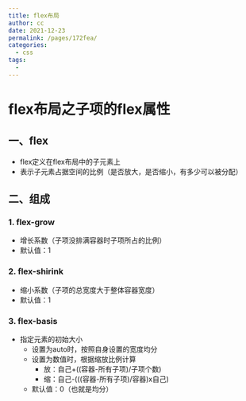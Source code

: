 ```yaml
---
title: flex布局
author: cc
date: 2021-12-23
permalink: /pages/172fea/
categories: 
  - css
tags: 
  - 
---
```


# flex布局之子项的**flex**属性
## 一、flex
- flex定义在flex布局中的子元素上
- 表示子元素占据空间的比例（是否放大，是否缩小，有多少可以被分配）
## 二、组成
### 1. flex-grow
- 增长系数（子项没排满容器时子项所占的比例）
- 默认值：1
### 2. flex-shirink
- 缩小系数（子项的总宽度大于整体容器宽度）
- 默认值：1
### 3. flex-basis
- 指定元素的初始大小
  - 设置为auto时，按照自身设置的宽度均分
  - 设置为数值时，根据缩放比例计算
    - 放：自己+((容器-所有子项)/子项个数)
    - 缩：自己-(((容器-所有子项)/容器)x自己)
  - 默认值：0（也就是均分）